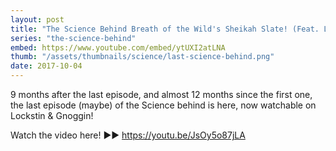```yaml
---
layout: post
title: "The Science Behind Breath of the Wild's Sheikah Slate! (Feat. Lockstin) | The Science Behind"
series: "the-science-behind"
embed: https://www.youtube.com/embed/ytUXI2atLNA
thumb: "/assets/thumbnails/science/last-science-behind.png"
date: 2017-10-04
---
```


9 months after the last episode, and almost 12 months since the first one, the last episode (maybe) of the Science behind is here, now watchable on Lockstin & Gnoggin!

Watch the video here! ►► https://youtu.be/JsOy5o87jLA

